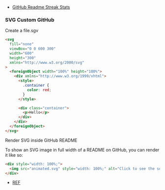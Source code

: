 - [GitHub Readme Streak Stats](https://github-readme-streak-stats.herokuapp.com/demo/)

### SVG Custom GitHub

Create a file.sgv

```html
<svg
  fill="none"
  viewBox="0 0 600 300"
  width="600"
  height="300"
  xmlns="http://www.w3.org/2000/svg"
>
  <foreignObject width="100%" height="100%">
    <div xmlns="http://www.w3.org/1999/xhtml">
      <style>
        .container {
          color: red;
        }
      </style>

      <div class="container">
        <p>Hello</p>
      </div>
    </div>
  </foreignObject>
</svg>
```

Render SVG inside GitHub README

To show an SVG image in full width of a README on GitHub, you can render it like so:

```html
<div style="width: 100%;">
  <img src="animated.svg" style="width: 100%;" alt="Click to see the source" />
</div>
```

- [REF](https://pragmaticpineapple.com/adding-custom-html-and-css-to-github-readme/)
